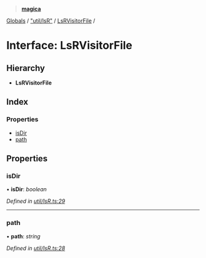 > **[magica](../README.md)**

[Globals](../README.md) / ["util/lsR"](../modules/_util_lsr_.md) / [LsRVisitorFile](_util_lsr_.lsrvisitorfile.md) /

# Interface: LsRVisitorFile

## Hierarchy

* **LsRVisitorFile**

## Index

### Properties

* [isDir](_util_lsr_.lsrvisitorfile.md#isdir)
* [path](_util_lsr_.lsrvisitorfile.md#path)

## Properties

###  isDir

• **isDir**: *boolean*

*Defined in [util/lsR.ts:29](https://github.com/cancerberoSgx/magica/blob/c182367/src/util/lsR.ts#L29)*

___

###  path

• **path**: *string*

*Defined in [util/lsR.ts:28](https://github.com/cancerberoSgx/magica/blob/c182367/src/util/lsR.ts#L28)*